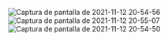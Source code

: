 ![Captura de pantalla de 2021-11-12 20-54-56](https://user-images.githubusercontent.com/54187447/141599471-f45404a6-2f59-47b6-960a-691ed3083d4f.png)
![Captura de pantalla de 2021-11-12 20-55-07](https://user-images.githubusercontent.com/54187447/141599485-d4cd72e8-433d-4885-9f3e-80fdc03ee89c.png)
![Captura de pantalla de 2021-11-12 20-54-50](https://user-images.githubusercontent.com/54187447/141599507-2049e1fd-95e8-48fb-bee4-2574b3e6ad66.png)
